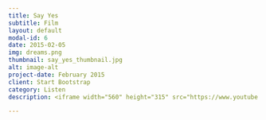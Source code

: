 ```yaml
---
title: Say Yes
subtitle: Film
layout: default
modal-id: 6
date: 2015-02-05
img: dreams.png
thumbnail: say_yes_thumbnail.jpg
alt: image-alt
project-date: February 2015
client: Start Bootstrap
category: Listen
description: <iframe width="560" height="315" src="https://www.youtube.com/embed/dTswxY-XLn8" frameborder="0" allowfullscreen></iframe>

---
```

